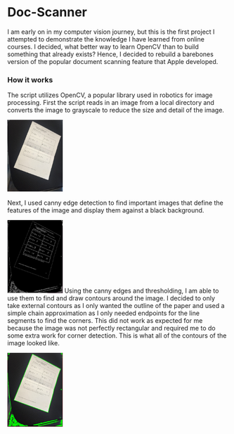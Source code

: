 # Doc-Scanner
I am early on in my computer vision journey, but this is the first project I attempted to demonstrate the knowledge I have learned from online courses. I decided, what better way to learn OpenCV than to build something that already exists? Hence, I decided to rebuild a barebones version of the popular document scanning feature that Apple developed.

### How it works

The script utilizes OpenCV, a popular library used in robotics for image processing. First the script reads in an image from a local directory and converts the image to grayscale to reduce the size and detail of the image. 

<img src="./images/original.png"
     style="marginLeft: 10%;width: 25%; height: 25%" />

Next, I used canny edge detection to find important images that define the features of the image and display them against a black background.

<img src="./images/cannyedges.png"
     style="marginLeft: 10%;width: 25%; height: 25%" />
Using the canny edges and thresholding, I am able to use them to find and draw contours around the image. I decided to only take external contours as I only wanted the outline of the paper and used a simple chain approximation as I only needed endpoints for the line segments to find the corners. This did not work as expected for me because the image was not perfectly rectangular and required me to do some extra work for corner detection. This is what all of the contours of the image looked like.

<img src="./images/allcontours.png"
     style="marginLefet: 10%;width: 25%; height: 25%" />
